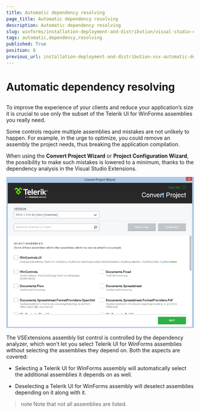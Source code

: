 ```yaml
---
title: Automatic dependency resolving
page_title: Automatic dependency resolving
description: Automatic dependency resolving
slug: winforms/installation-deployment-and-distribution/visual-studio-extensions/automatic-dependency-resolving
tags: automatic,dependency,resolving
published: True
position: 8
previous_url: installation-deployment-and-distribution-vsx-automatic-dependency-resolving
---
```


# Automatic dependency resolving

## 

To improve the experience of your clients and reduce your application’s size it is crucial to use only the subset of the Telerik UI for WinForms assemblies you really need.

Some controls require multiple assemblies and mistakes are not unlikely to happen. For example, in the urge to optimize, you could remove an assembly the project needs, thus breaking the application compilation.

When using the __Convert Project Wizard__ or __Project Configuration Wizard__, the possibility to make such mistakes is lowered to a minimum, thanks to the dependency analysis in the Visual Studio Extensions. 

![installation-deployment-and-distribution-vsx-convert-project 001](images/installation-deployment-and-distribution-vsx-convert-project001.png)

The VSExtensions assembly list control is controlled by the dependency analyzer, which won’t let you select Telerik UI for WinForms assemblies without selecting the assemblies they depend on. Both the aspects are covered:

* Selecting a Telerik UI for WinForms assembly will automatically select the additional assemblies it depends on as well.

* Deselecting a Telerik UI for WinForms assembly will deselect assemblies depending on it along with it.
            
>note Note that not all assemblies are listed.